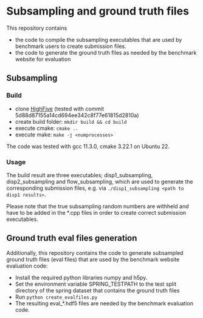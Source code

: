 # Subsampling and ground truth files
This repository contains
- the code to compile the subsampling executables that are used by benchmark users to create submission files.
- the code to generate the ground truth files as needed by the benchmark website for evaluation

## Subsampling
### Build
- clone [HighFive](https://github.com/BlueBrain/HighFive) (tested with commit 5d88d87155a14cd694ee342c8f77e61815d2810a)
- create build folder: `mkdir build && cd build`
- execute cmake: `cmake ..`
- execute make: `make -j <numprocesses>`

The code was tested with gcc 11.3.0, cmake 3.22.1 on Ubuntu 22.

### Usage
The build result are three executables; disp1_subsampling, disp2_subsampling and flow_subsampling, which are used to generate the corresponding submission files, e.g. via `./disp1_subsampling <path to disp1 results>`.

Please note that the true subsampling random numbers are withheld and have to be added in the *.cpp files in order to create correct submission executables.

## Ground truth eval files generation
Additionally, this repository contains the code to generate subsampled ground truth files (eval files) that are used by the benchmark website evaluation code:
- Install the required python libraries numpy and h5py.
- Set the environment variable SPRING_TESTPATH to the test split directory of the spring dataset that contains the ground truth files
- Run `python create_evalfiles.py`
- The resulting eval_*.hdf5 files are needed by the benchmark evaluation code.
